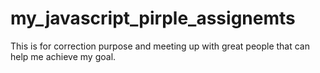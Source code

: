 # my_javascript_pirple_assignemts
This is for correction purpose and meeting up with great people that can help me achieve my goal.
